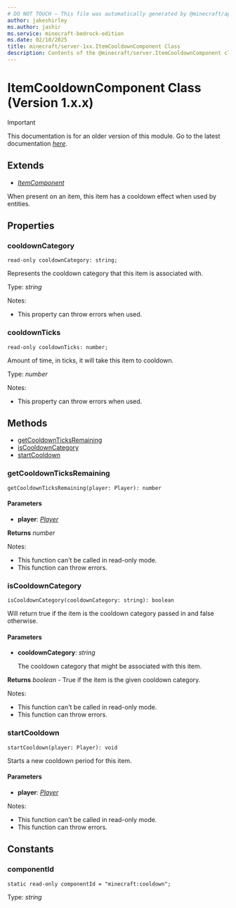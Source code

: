 ```yaml
---
# DO NOT TOUCH — This file was automatically generated by @minecraft/api-docs-generator, to report problems file an issue at https://github.com/Mojang/minecraft-scripting-libraries
author: jakeshirley
ms.author: jashir
ms.service: minecraft-bedrock-edition
ms.date: 02/10/2025
title: minecraft/server-1xx.ItemCooldownComponent Class
description: Contents of the @minecraft/server.ItemCooldownComponent class (Version 1.x.x).
---
```

# ItemCooldownComponent Class (Version 1.x.x)

> [!IMPORTANT]
> This documentation is for an older version of this module. Go to the latest documentation [*here*](../../../scriptapi/minecraft/server/ItemCooldownComponent.md).

## Extends
- [*ItemComponent*](ItemComponent.md)

When present on an item, this item has a cooldown effect when used by entities.

## Properties

### **cooldownCategory**
`read-only cooldownCategory: string;`

Represents the cooldown category that this item is associated with.

Type: *string*

Notes:
  - This property can throw errors when used.

### **cooldownTicks**
`read-only cooldownTicks: number;`

Amount of time, in ticks, it will take this item to cooldown.

Type: *number*

Notes:
  - This property can throw errors when used.

## Methods
- [getCooldownTicksRemaining](#getcooldownticksremaining)
- [isCooldownCategory](#iscooldowncategory)
- [startCooldown](#startcooldown)

### **getCooldownTicksRemaining**
`
getCooldownTicksRemaining(player: Player): number
`

#### **Parameters**
- **player**: [*Player*](Player.md)

**Returns** *number*
  
Notes:
- This function can't be called in read-only mode.
- This function can throw errors.

### **isCooldownCategory**
`
isCooldownCategory(cooldownCategory: string): boolean
`

Will return true if the item is the cooldown category passed in and false otherwise.

#### **Parameters**
- **cooldownCategory**: *string*
  
  The cooldown category that might be associated with this item.

**Returns** *boolean* - True if the item is the given cooldown category.
  
Notes:
- This function can't be called in read-only mode.
- This function can throw errors.

### **startCooldown**
`
startCooldown(player: Player): void
`

Starts a new cooldown period for this item.

#### **Parameters**
- **player**: [*Player*](Player.md)
  
Notes:
- This function can't be called in read-only mode.
- This function can throw errors.

## Constants

### **componentId**
`static read-only componentId = "minecraft:cooldown";`

Type: *string*
